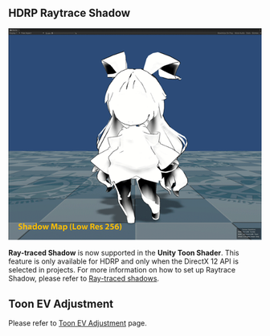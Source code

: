 <a id="RaytracedShadow"></a>
## HDRP Raytrace Shadow 
<img width = "512" src="images/ShadowmapVariation.gif">

**Ray-traced Shadow** is now supported in the **Unity Toon Shader**. This feature is only available for HDRP and only when the DirectX 12 API is selected in projects.
For more information on how to set up Raytrace Shadow, please refer to  [Ray-traced shadows](https://docs.unity3d.com/Packages/com.unity.render-pipelines.high-definition@14.0/manual/Ray-Traced-Shadows.html).


<a id="ToonEvAdjustmentCurve"></a>
## **Toon EV Adjustment**  

Please refer to [Toon EV Adjustment](ToonEVAdjustment.md) page.
